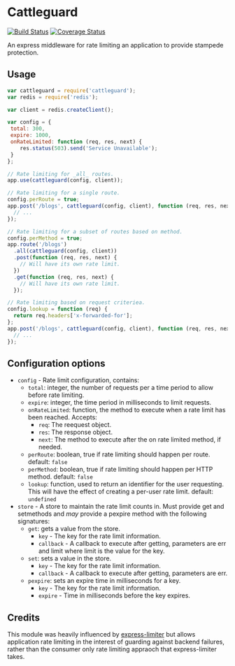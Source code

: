 # Cattleguard

[![Build Status](https://travis-ci.org/elliotttf/cattleguard.svg?branch=master)](https://travis-ci.org/elliotttf/cattleguard)
[![Coverage Status](https://coveralls.io/repos/github/elliotttf/cattleguard/badge.svg?branch=master)](https://coveralls.io/github/elliotttf/cattleguard?branch=master)

An express middleware for rate limiting an application to provide stampede protection.

## Usage

```javascript
var cattleguard = require('cattleguard');
var redis = require('redis');

var client = redis.createClient();

var config = {
 total: 300,
 expire: 1000,
 onRateLimited: function (req, res, next) {
    res.status(503).send('Service Unavailable');
 }
};

// Rate limiting for _all_ routes.
app.use(cattleguard(config, client));

// Rate limiting for a single route.
config.perRoute = true;
app.post('/blogs', cattleguard(config, client), function (req, res, next) {
  // ...
});

// Rate limiting for a subset of routes based on method.
config.perMethod = true;
app.route('/blogs')
  .all(cattleguard(config, client))
  .post(function (req, res, next) {
    // Will have its own rate limit.
  })
  .get(function (req, res, next) {
    // Will have its own rate limit.
  });

// Rate limiting based on request criteriea.
config.lookup = function (req) {
  return req.headers['x-forwarded-for'];
};
app.post('/blogs', cattleguard(config, client), function (req, res, next) {
  // ...
});

```

## Configuration options

* `config` - Rate limit configuration, contains:
  * `total`: integer, the number of requests per a time period to allow before
    rate limiting.
  * `expire`: integer, the time period in milliseconds to limit requests.
  * `onRateLimited`: function, the method to execute when a rate limit has been
    reached. Accepts:
      * `req`: The reequest object.
      * `res`: The response object.
      * `next`: The method to execute after the on rate limited method, if
        needed.
  * `perRoute`: boolean, true if rate limiting should happen per route.
    default: `false`
  * `perMethod`: boolean, true if rate limiting should happen per HTTP method.
    default: `false`
  * `lookup`: function, used to return an identifier for the user requesting.
    This will have the effect of creating a per-user rate limit.
    default: `undefined`
* `store` - A store to maintain the rate limit counts in. Must provide get and
  setmethods and _may_ provide a pexpire method with the following signatures:
  * `get`: gets a value from the store.
    * `key` - The key for the rate limit information.
    * `callback` - A callback to execute after getting, parameters are err and
      limit where limit is the value for the key.
  * `set`: sets a value in the store.
    * `key` - The key for the rate limit information.
    * `callback` - A callback to execute after getting, parameters are err.
  * `pexpire`: sets an expire time in milliseconds for a key.
    * `key` - The key for the rate limit information.
    * `expire` - Time in milliseconds before the key expires.

## Credits

This module was heavily influenced by [express-limiter](https://www.npmjs.com/package/express-limiter) but allows application rate limiting in the interest of guarding
against backend failures, rather than the consumer only rate limiting appraoch that
express-limiter takes.

